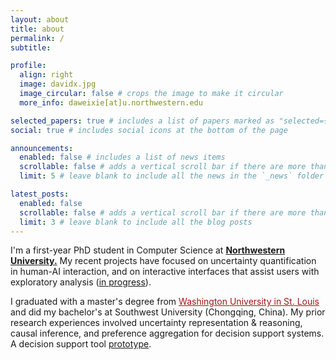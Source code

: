 ```yaml
---
layout: about
title: about
permalink: /
subtitle: 

profile:
  align: right
  image: davidx.jpg
  image_circular: false # crops the image to make it circular
  more_info: daweixie[at]u.northwestern.edu

selected_papers: true # includes a list of papers marked as "selected={true}"
social: true # includes social icons at the bottom of the page

announcements:
  enabled: false # includes a list of news items
  scrollable: false # adds a vertical scroll bar if there are more than 3 news items
  limit: 5 # leave blank to include all the news in the `_news` folder

latest_posts:
  enabled: false
  scrollable: false # adds a vertical scroll bar if there are more than 3 new posts items
  limit: 3 # leave blank to include all the blog posts
---
```


I'm a first-year PhD student in Computer Science at **[Northwestern University.](https://www.northwestern.edu/)** My recent projects have focused on uncertainty quantification in human-AI interaction, and on interactive interfaces that assist users with exploratory analysis ([in progress](https://dawei-x.github.io/rashomon/)).

I graduated with a master's degree from <a href="https://wustl.edu/" style="color: #a51417;">Washington University in St. Louis</a> and did my bachelor's at Southwest University (Chongqing, China). My prior research experiences involved uncertainty representation & reasoning, causal inference, and preference aggregation for decision support systems. A decision support tool [prototype](https://dawei-x.github.io/ifv-prototype).